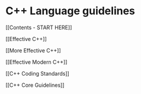 # C++ Language guidelines

[[Contents - START HERE]]

[[Effective C++]]

[[More Effective C++]]

[[Effective Modern C++]]

[[C++ Coding Standards]]

[[C++ Core Guidelines]]